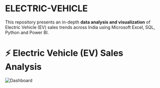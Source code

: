 # ELECTRIC-VEHICLE
This repository presents an in-depth **data analysis and visualization** of Electric Vehicle (EV) sales trends across India using Microsoft Excel, SQL, Python and  Power BI.
# ⚡ Electric Vehicle (EV) Sales Analysis

![Dashboard](https://github.com/user-attachments/assets/c552f5aa-060b-4892-ba39-9fdc3c9541b9)

